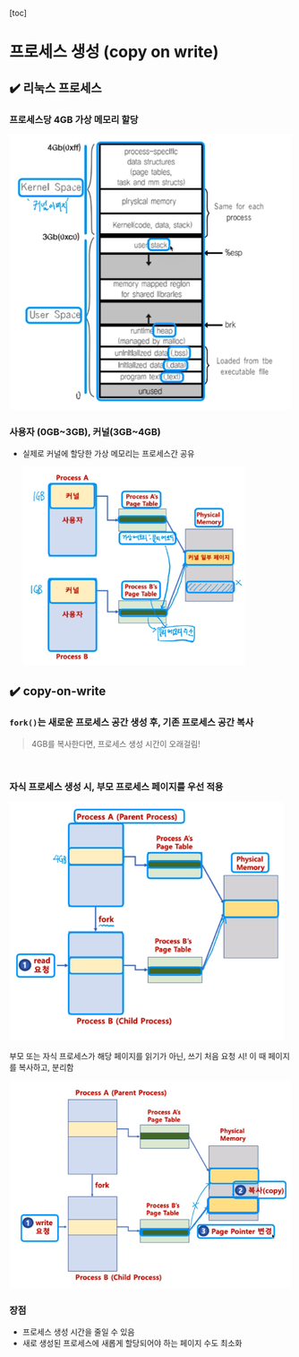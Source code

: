 [toc]

# 프로세스 생성 (copy on write)

## :heavy_check_mark: 리눅스 프로세스

### 프로세스당 4GB 가상 메모리 할당

![image-20210309171536792](assets/image-20210309171536792.png)



### 사용자 (0GB~3GB), 커널(3GB~4GB)

- 실제로 커널에 할당한 가상 메모리는 프로세스간 공유

  <img src="assets/image-20210309172349009.png" alt="image-20210309172349009" style="zoom:80%;" />



## :heavy_check_mark: copy-on-write


### `fork()`는 새로운 프로세스 공간 생성 후, 기존 프로세스 공간 복사

> 4GB를 복사한다면, 프로세스 생성 시간이 오래걸림!



<br>

### 자식 프로세스 생성 시, 부모 프로세스 페이지를 우선 적용

<img src="assets/image-20210309173538892.png" alt="image-20210309173538892" style="zoom:80%;" />

부모 또는 자식 프로세스가 해당 페이지를 읽기가 아닌, 쓰기 처음 요청 시! 이 때 페이지를 복사하고, 분리함

<img src="assets/image-20210309173808939.png" alt="image-20210309173808939" style="zoom: 80%;" />



<br>

### 장점

- 프로세스 생성 시간을 줄일 수 있음
- 새로 생성된 프로세스에 새롭게 할당되어야 하는 페이지 수도 최소화


